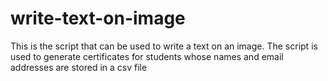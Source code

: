 # write-text-on-image
This is the script that can be used to write a text on an image. The script is used to generate certificates for students whose names and email addresses are stored in a csv file
